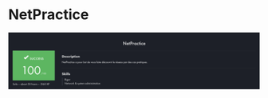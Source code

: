 # NetPractice

<img src="https://github.com/hlefevregit/NetPractice/blob/main/Screenshot%20from%202025-01-18%2014-27-23.png"/>
